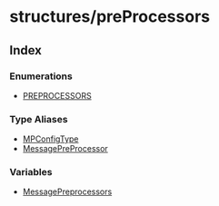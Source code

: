 # structures/preProcessors

## Index

### Enumerations

- [PREPROCESSORS](/api/structures/preProcessors/enumerations/PREPROCESSORS.md)

### Type Aliases

- [MPConfigType](/api/structures/preProcessors/type-aliases/MPConfigType.md)
- [MessagePreProcessor](/api/structures/preProcessors/type-aliases/MessagePreProcessor.md)

### Variables

- [MessagePreprocessors](/api/structures/preProcessors/variables/MessagePreprocessors.md)
